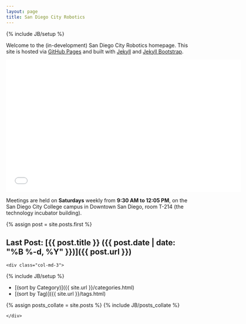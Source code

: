 ```yaml
---
layout: page
title: San Diego City Robotics
---
```

{% include JB/setup %}

Welcome to the (in-development) San Diego City Robotics homepage. This site is hosted via [GitHub Pages](https://pages.github.com) and built with [Jekyll](http://jekyllrb.com/) and [Jekyll Bootstrap](http://jekyllbootstrap.com/).

<div class="container-fluid">
    <div class="col-md-9">

<iframe width="640" height="360" src="//www.youtube.com/embed/SIQrtIMvYTE?rel=0&amp;showinfo=0" frameborder="0" allowfullscreen></iframe>

Meetings are held on **Saturdays** weekly from **9:30 AM to 12:05 PM**, on the San Diego City College campus in Downtown San Diego, room T-214 (the technology incubator building).


{% assign post = site.posts.first %}

## Last Post: [{{ post.title }} ({{ post.date | date: "%B %-d, %Y" }})]({{ post.url }})

  </div>
  
    <div class="col-md-3">
{% include JB/setup %}

- [(sort by Category)]({{ site.url }}/categories.html)
- [(sort by Tag)]({{ site.url }}/tags.html)

<html>
{% assign posts_collate = site.posts %}
{% include JB/posts_collate %}
</html>

    </div>
</div>
